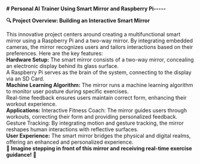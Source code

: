 **# Personal AI Trainer Using Smart Mirror and Raspberry Pi-----**

**🔍 Project Overview: Building an Interactive Smart Mirror**

This innovative project centers around creating a multifunctional smart mirror using a Raspberry Pi and a two-way mirror. By integrating embedded cameras, the mirror recognizes users and tailors interactions based on their preferences. Here are the key features:                                                                                                                                                           
**Hardware Setup:**
The smart mirror consists of a two-way mirror, concealing an electronic display behind its glass surface.                                                                                                        
A Raspberry Pi serves as the brain of the system, connecting to the display via an SD Card.                                                                                                                      
**Machine Learning Algorithm:**
The mirror runs a machine learning algorithm to monitor user posture during specific exercises.                                                                                                                  
Real-time feedback ensures users maintain correct form, enhancing their workout experience.                                                                                                                        
**Applications:**
Interactive Fitness Coach: The mirror guides users through workouts, correcting their form and providing personalized feedback.                                                                                        
Gesture Tracking: By integrating motion and gesture tracking, the mirror reshapes human interactions with reflective surfaces.                                                                                         
**User Experience:**
The smart mirror bridges the physical and digital realms, offering an enhanced and personalized experience.                                                                                                       
**🌟 Imagine stepping in front of this mirror and receiving real-time exercise guidance! 💪**
